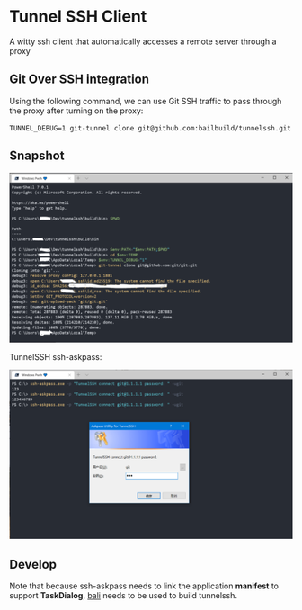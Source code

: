 # Tunnel SSH Client

A witty ssh client that automatically accesses a remote server through a proxy


## Git Over SSH integration

Using the following command, we can use Git SSH traffic to pass through the proxy after turning on the proxy:

```shell
TUNNEL_DEBUG=1 git-tunnel clone git@github.com:bailbuild/tunnelssh.git
```

## Snapshot

![](./docs/images/snapshot.png)

TunnelSSH ssh-askpass:

![](./docs/images/ssh-askpass.png)

## Develop

Note that because ssh-askpass needs to link the application **manifest** to support **TaskDialog**, [bali](https://github.com/balibuild/bali) needs to be used to build tunnelssh.
